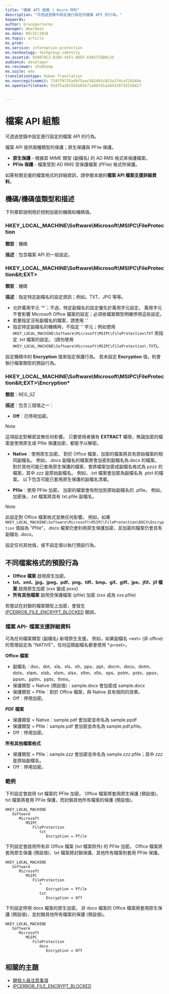 ```yaml
---
title: "檔案 API 組態 | Azure RMS"
description: "可透過登錄中設定進行設定的檔案 API 的行為。"
keywords: 
author: bruceperlerms
manager: mbaldwin
ms.date: 09/25/2016
ms.topic: article
ms.prod: 
ms.service: information-protection
ms.technology: techgroup-identity
ms.assetid: 930878C2-D2B4-45F1-885F-64927CEBAC1D
audience: developer
ms.reviewer: shubhamp
ms.suite: ems
translationtype: Human Translation
ms.sourcegitcommit: 734ff9735adbf5aac5824b5c823a1fdcaf245d4e
ms.openlocfilehash: 92df5a261565b83e71a6bfd1a2d432072815bd27


---
```


# 檔案 API 組態


可透過登錄中設定進行設定的檔案 API 的行為。

檔案 API 提供兩種類型的保護；原生保護與 PFile 保護。

-   **原生保護** - 根據其 MIME 類型 (副檔名) 的 AD RMS 格式來保護檔案。
-   **PFile 保護** - 檔案受到 AD RMS 受保護檔案 (PFile) 格式所保護。

如需有關支援的檔案格式的詳細資訊，請參閱本題的**檔案 API 檔案支援詳細資料**。

## 機碼/機碼值類型和描述

下列章節說明用於控制加密的機碼和機碼值。

### HKEY_LOCAL_MACHINE\Software\Microsoft\MSIPC\FileProtection

**類型**︰機碼

**描述**︰包含檔案 API 的一般設定。

### HKEY_LOCAL_MACHINE\Software\Microsoft\MSIPC\FileProtection\&lt;EXT&gt;

**類型**︰機碼

**描述**︰指定特定副檔名的設定資訊；例如，TXT、JPG 等等。

- 允許萬用字元 '*'；不過，特定副檔名的設定優先於萬用字元設定。 萬用字元不會影響 Microsoft Office 檔案的設定；必須依檔案類型明確停用這些設定。
- 若要指定沒有副檔名的檔案，請使用 '.'
- 指定特定副檔名的機碼時，不指定 '' 字元；例如使用 `HKEY_LOCAL_MACHINE\Software\Microsoft\MSIPC\FileProtection\TXT` 來指定 .txt 檔案的設定。 (請勿使用 `HKEY_LOCAL_MACHINE\Software\Microsoft\MSIPC\FileProtection\.TXT`)。

設定機碼中的 **Encryption** 值來指定保護行為。 若未設定 **Encryption** 值，則會執行檔案類型的預設行為。


### HKEY_LOCAL_MACHINE\Software\Microsoft\MSIPC\FileProtection\&lt;EXT&gt;\Encryption*

**類型**：REG_SZ

**描述**：包含三個值之一：

- **Off**︰已停用加密。

> [!Note]
> 這項設定對解密並無任何影響。 只要使用者擁有 **EXTRACT** 權限，無論加密的檔案是使用原生或 Pfile 保護加密，都能予以解密。

- **Native**︰使用原生加密。 對於 Office 檔案，加密的檔案將具有原始檔案的相同副檔名。 例如，.docx 副檔名的檔案將會加密到副檔名為.docx 的檔案。 對於其他可能已套用原生保護的檔案，會將檔案加密成副檔名格式為 p*zzz* 的檔案，其中 *zzz* 是原始副檔名。 例如，.txt 檔案會加密為副檔名為 .ptxt 的檔案。 以下包含可能已套用原生保護的副檔名清單。

- **Pfile**︰使用 PFile 加密。 加密的檔案會有附加到原始副檔名的 .pfile。 例如，加密後，.txt 檔案將具有 txt.pfile 副檔名。


> [!Note]
> 此設定對 Office 檔案格式並無任何影響。 例如，如果 `HKEY_LOCAL_MACHINE\Software\Microsoft\MSIPC\FileProtection\DOCX\Encryption` 值設為 &quot;Pfile”，.docx 檔案仍會利用原生保護加密，且加密的檔案仍會具有副檔名 .docx。

設定任何其他值，或不設定值以執行預設行為。

## 不同檔案格式的預設行為

-   **Office 檔案** 啟用原生加密。
-   **txt、xml、jpg、jpeg、pdf、png、tiff、bmp、gif、giff、jpe、jfif、jif 檔案** 啟用原生加密 (xxx 變成 pxxx)
-   **所有其他檔案** 啟用受保護檔案 (pfile) 加密 (xxx 成為 xxx.pfile)

若嘗試在封鎖的檔案類型上加密，會發生 [IPCERROR\_FILE\_ENCRYPT\_BLOCKED](https://msdn.microsoft.com/library/hh535248.aspx) 錯誤。

### 檔案 API- 檔案支援詳細資料

可為任何檔案類型 (副檔名) 新增原生支援。 例如，如果副檔名 &lt;ext&gt; (非 office) 的管理設定為 "NATIVE"，任何這類副檔名都會使用 \*.p&lt;ext&gt;。

**Office 檔案**

-   副檔名︰doc、dot、xla、xls、xlt、pps、ppt、docm、docx、dotm、dotx、xlam、xlsb、xlsm、xlsx、xltm、xltx、xps、potm、potx、ppsx、ppsm、pptm、pptx、thmx。
-   保護類型 = Native (預設值)︰sample.docx 會加密成 sample.docx
-   保護類型 = Pfile︰對於 Office 檔案，與 Native 具有相同的效果。
-   Off︰停用加密。

**PDF 檔案**

-   保護類型 = Native：sample.pdf 會加密並命名為 sample.ppdf
-   保護類型 = Pfile：sample.pdf 會加密並命名為 sample.pdf.pfile。
-   Off︰停用加密。

**所有其他檔案格式**

-   保護類型 = Pfile：sample.*zzz* 會加密並命名為 sample.*zzz*.pfile；其中 *zzz* 是原始副檔名。
-   Off︰停用加密。

### 範例

下列設定會啟用 txt 檔案的 PFile 加密。 Office 檔案將套用原生保護 (預設值)、txt 檔案將套用 PFile 保護，而封鎖其他所有檔案的保護 (預設值)。

```
HKEY_LOCAL_MACHINE
   Software
      Microsoft
         MSIPC
            FileProtection
               txt
                  Encryption = Pfile
```

下列設定會啟用所有非 Office 檔案 (txt 檔案除外) 的 PFile 加密。 Office 檔案將套用原生保護 (預設值)、txt 檔案將封鎖保護，其他所有檔案則套用 PFile 保護。

```
HKEY_LOCAL_MACHINE
   Software
      Microsoft
         MSIPC
            FileProtection
               *
                  Encryption = Pfile
               txt
                  Encryption = Off
```

下列設定停用 docx 檔案的原生加密。 非 docx 檔案的 Office 檔案將套用原生保護 (預設值)，並封鎖其他所有檔案的保護 (預設值)。

```
HKEY_LOCAL_MACHINE
   Software
      Microsoft
         MSIPC
            FileProtection
               docx
                  Encryption = Off
```

## 相關的主題

- [開發人員注意事項](developer-notes.md)
- [IPCERROR\_FILE\_ENCRYPT\_BLOCKED](https://msdn.microsoft.com/library/hh535248.aspx)
 

 



<!--HONumber=Oct16_HO3-->


